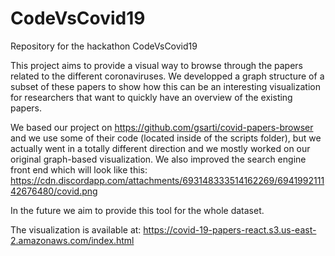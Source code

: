 # CodeVsCovid19
Repository for the hackathon CodeVsCovid19

This project aims to provide a visual way to browse through the papers related to the different coronaviruses. We developped a graph structure of a subset of these papers to show how this can be an interesting visualization for researchers that want to quickly have an overview of the existing papers.

We based our project on https://github.com/gsarti/covid-papers-browser and we use some of their code (located inside of the scripts folder), but we actually went in a totally different direction and we mostly worked on our original graph-based visualization. We also improved the search engine front end which will look like this: https://cdn.discordapp.com/attachments/693148333514162269/694199211142676480/covid.png

In the future we aim to provide this tool for the whole dataset.

The visualization is available at: https://covid-19-papers-react.s3.us-east-2.amazonaws.com/index.html
